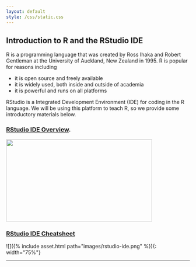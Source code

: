 ```yaml
---
layout: default
style: /css/static.css
---
```


## Introduction to R and the RStudio IDE

R is a programming language that was created by Ross Ihaka and Robert Gentleman at the University of Auckland, New Zealand in 1995.  R is popular for reasons including 

- it is open source and freely available
- it is widely used, both inside and outside of academia
- it is powerful and runs on all platforms


RStudio is a Integrated Development Environment (IDE) for coding in the R language. 
We will be using this platform to teach R, so we provide some introductory materials below. 

### [RStudio IDE Overview](https://rstudio.com?wvideo=520zbd3tij).

<p><a href="https://rstudio.com?wvideo=520zbd3tij"><img src="https://embed-fastly.wistia.com/deliveries/260e6e980f526abaedf8ef3378270c899da74f08.jpg?image_play_button_size=2x&amp;image_crop_resized=960x540&amp;image_play_button=1&amp;image_play_button_color=71a5d4e0" style="width: 400px; height: 225px;" width="400" height="225"></a></p>


### [RStudio IDE Cheatsheet](./docs/assets/images/rstudio-ide.pdf)

![]({% include asset.html path="images/rstudio-ide.png" %}){: width="75%"} 

---
